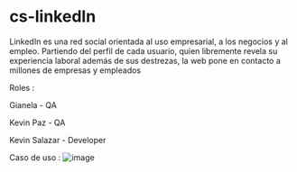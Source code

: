 # cs-linkedln


LinkedIn es una red social orientada al uso empresarial, a los negocios y al empleo. Partiendo del perfil de cada usuario, quien libremente revela su experiencia laboral además de sus destrezas, la web pone en contacto a millones de empresas y empleados

Roles : 

Gianela - QA

Kevin Paz - QA

Kevin Salazar - Developer


Caso de uso : 
![image](https://user-images.githubusercontent.com/10501721/137222210-8fe49c42-25e8-407f-baf6-1171ecadab66.png)
